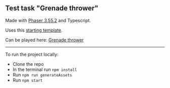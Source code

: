 
## Test task "Grenade thrower"

Made with [Phaser 3.55.2](https://phaser.io/) and Typescript.

Uses this [starting template](https://github.com/arsenmazmanyan/phaser3-starting-template).

Can be played here: [Grenade thrower](https://dailytubes.net/grenade-thrower/)

----------
To run the project locally:
 - Clone the repo
 - In the terminal run `npm install`
 - Run `npm run generateAssets`
 - Run `npm start`

